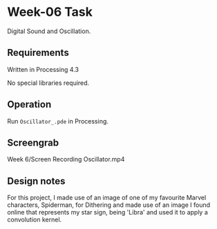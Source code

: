 # Week-06 Task

Digital Sound and Oscillation.

## Requirements

Written in Processing 4.3

No special libraries required.

## Operation

Run `Oscillator_.pde` in Processing. 

## Screengrab


Week 6/Screen Recording Oscillator.mp4


## Design notes

For this project, I made use of an image of one of my favourite Marvel characters, Spiderman, for Dithering and made use of an image I found online that represents my star sign, being 'Libra' and used it to apply a convolution kernel.
